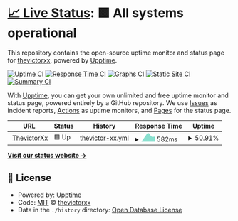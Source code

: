 # [📈 Live Status](https://thevictorxx.github.io/upptime): <!--live status--> **🟩 All systems operational**

This repository contains the open-source uptime monitor and status page for [thevictorxx](https://thevictorxx.github.io/upptime), powered by [Upptime](https://github.com/upptime/upptime).

[![Uptime CI](https://github.com/thevictorxx/upptime/workflows/Uptime%20CI/badge.svg)](https://github.com/thevictorxx/upptime/actions?query=workflow%3A%22Uptime+CI%22)
[![Response Time CI](https://github.com/thevictorxx/upptime/workflows/Response%20Time%20CI/badge.svg)](https://github.com/thevictorxx/upptime/actions?query=workflow%3A%22Response+Time+CI%22)
[![Graphs CI](https://github.com/thevictorxx/upptime/workflows/Graphs%20CI/badge.svg)](https://github.com/thevictorxx/upptime/actions?query=workflow%3A%22Graphs+CI%22)
[![Static Site CI](https://github.com/thevictorxx/upptime/workflows/Static%20Site%20CI/badge.svg)](https://github.com/thevictorxx/upptime/actions?query=workflow%3A%22Static+Site+CI%22)
[![Summary CI](https://github.com/thevictorxx/upptime/workflows/Summary%20CI/badge.svg)](https://github.com/thevictorxx/upptime/actions?query=workflow%3A%22Summary+CI%22)

With [Upptime](https://upptime.js.org), you can get your own unlimited and free uptime monitor and status page, powered entirely by a GitHub repository. We use [Issues](https://github.com/thevictorxx/upptime/issues) as incident reports, [Actions](https://github.com/thevictorxx/upptime/actions) as uptime monitors, and [Pages](https://thevictorxx.github.io/upptime) for the status page.

<!--start: status pages-->
<!-- This summary is generated by Upptime (https://github.com/upptime/upptime) -->
<!-- Do not edit this manually, your changes will be overwritten -->
<!-- prettier-ignore -->
| URL | Status | History | Response Time | Uptime |
| --- | ------ | ------- | ------------- | ------ |
| <img alt="" src="https://favicons.githubusercontent.com/thevictorxx.com" height="13"> [ThevictorXx](https://thevictorxx.com) | 🟩 Up | [thevictor-xx.yml](https://github.com/thevictorxx/upptime/commits/HEAD/history/thevictor-xx.yml) | <details><summary><img alt="Response time graph" src="./graphs/thevictor-xx/response-time-week.png" height="20"> 582ms</summary><br><a href="https://thevictorxx.github.io/upptime/history/thevictor-xx"><img alt="Response time 617" src="https://img.shields.io/endpoint?url=https%3A%2F%2Fraw.githubusercontent.com%2Fthevictorxx%2Fupptime%2FHEAD%2Fapi%2Fthevictor-xx%2Fresponse-time.json"></a><br><a href="https://thevictorxx.github.io/upptime/history/thevictor-xx"><img alt="24-hour response time 500" src="https://img.shields.io/endpoint?url=https%3A%2F%2Fraw.githubusercontent.com%2Fthevictorxx%2Fupptime%2FHEAD%2Fapi%2Fthevictor-xx%2Fresponse-time-day.json"></a><br><a href="https://thevictorxx.github.io/upptime/history/thevictor-xx"><img alt="7-day response time 582" src="https://img.shields.io/endpoint?url=https%3A%2F%2Fraw.githubusercontent.com%2Fthevictorxx%2Fupptime%2FHEAD%2Fapi%2Fthevictor-xx%2Fresponse-time-week.json"></a><br><a href="https://thevictorxx.github.io/upptime/history/thevictor-xx"><img alt="30-day response time 617" src="https://img.shields.io/endpoint?url=https%3A%2F%2Fraw.githubusercontent.com%2Fthevictorxx%2Fupptime%2FHEAD%2Fapi%2Fthevictor-xx%2Fresponse-time-month.json"></a><br><a href="https://thevictorxx.github.io/upptime/history/thevictor-xx"><img alt="1-year response time 617" src="https://img.shields.io/endpoint?url=https%3A%2F%2Fraw.githubusercontent.com%2Fthevictorxx%2Fupptime%2FHEAD%2Fapi%2Fthevictor-xx%2Fresponse-time-year.json"></a></details> | <details><summary><a href="https://thevictorxx.github.io/upptime/history/thevictor-xx">50.91%</a></summary><a href="https://thevictorxx.github.io/upptime/history/thevictor-xx"><img alt="All-time uptime 77.43%" src="https://img.shields.io/endpoint?url=https%3A%2F%2Fraw.githubusercontent.com%2Fthevictorxx%2Fupptime%2FHEAD%2Fapi%2Fthevictor-xx%2Fuptime.json"></a><br><a href="https://thevictorxx.github.io/upptime/history/thevictor-xx"><img alt="24-hour uptime 100.00%" src="https://img.shields.io/endpoint?url=https%3A%2F%2Fraw.githubusercontent.com%2Fthevictorxx%2Fupptime%2FHEAD%2Fapi%2Fthevictor-xx%2Fuptime-day.json"></a><br><a href="https://thevictorxx.github.io/upptime/history/thevictor-xx"><img alt="7-day uptime 50.91%" src="https://img.shields.io/endpoint?url=https%3A%2F%2Fraw.githubusercontent.com%2Fthevictorxx%2Fupptime%2FHEAD%2Fapi%2Fthevictor-xx%2Fuptime-week.json"></a><br><a href="https://thevictorxx.github.io/upptime/history/thevictor-xx"><img alt="30-day uptime 77.43%" src="https://img.shields.io/endpoint?url=https%3A%2F%2Fraw.githubusercontent.com%2Fthevictorxx%2Fupptime%2FHEAD%2Fapi%2Fthevictor-xx%2Fuptime-month.json"></a><br><a href="https://thevictorxx.github.io/upptime/history/thevictor-xx"><img alt="1-year uptime 77.43%" src="https://img.shields.io/endpoint?url=https%3A%2F%2Fraw.githubusercontent.com%2Fthevictorxx%2Fupptime%2FHEAD%2Fapi%2Fthevictor-xx%2Fuptime-year.json"></a></details>

<!--end: status pages-->

[**Visit our status website →**](https://thevictorxx.github.io/upptime)

## 📄 License

- Powered by: [Upptime](https://github.com/upptime/upptime)
- Code: [MIT](./LICENSE) © [thevictorxx](https://thevictorxx.github.io/upptime)
- Data in the `./history` directory: [Open Database License](https://opendatacommons.org/licenses/odbl/1-0/)
